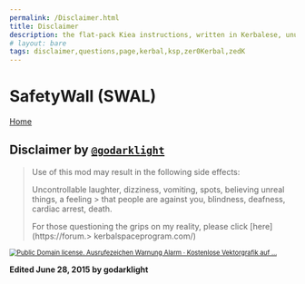 ```yaml
---
permalink: /Disclaimer.html
title: Disclaimer
description: the flat-pack Kiea instructions, written in Kerbalese, unusally present
# layout: bare
tags: disclaimer,questions,page,kerbal,ksp,zer0Kerbal,zedK
---
```


<!-- Disclaimer.md v1.0.0.0
SafetyWall (SWAL)
created: 01 Apr 2022
updated: 
-->

# SafetyWall (SWAL)

[Home](/index.md)

## Disclaimer by [`@godarklight`][godarklight]

> Use of this mod may result in the following side effects:
>
> Uncontrollable laughter, dizziness, vomiting, spots, believing unreal things, a feeling > that people are against you, blindness, deafness, cardiac arrest, death.
>
> For those questioning the grips on my reality, please click [here](https://forum.> kerbalspaceprogram.com/)

<a href="https://forum.%3E%20kerbalspaceprogram.com/"><img src="https://external-content.duckduckgo.com/iu/?u=https%3A%2F%2Fcdn.pixabay.com%2Fphoto%2F2012%2F04%2F24%2F13%2F19%2Fexclamation-40026_960_720.png&f=1&nofb=1" alt="Public Domain license. Ausrufezeichen Warnung Alarm · Kostenlose Vektorgrafik auf ..." style="zoom:80%;" /></a>

**Edited June 28, 2015 by godarklight**

[godarklight]: https://forum.kerbalspaceprogram.com/index.php?/profile/92588-*/ "godarklight"

<!-- this file CC BY-NC-ND 4.0 by zer0Kerbal -->